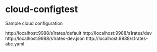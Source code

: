 # cloud-configtest
Sample cloud configuration


http://localhost:9988/s1rates/default
http://localhost:9988/s1rates/dev
http://localhost:9988/s1rates-dev.json
http://localhost:9988/s1rates-abc.yaml
